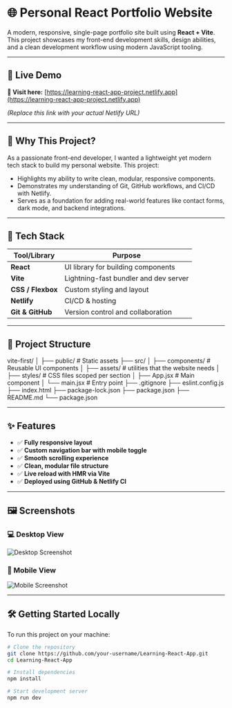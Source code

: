 # 🌐 Personal React Portfolio Website

A modern, responsive, single-page portfolio site built using **React + Vite**. This project showcases my front-end development skills, design abilities, and a clean development workflow using modern JavaScript tooling.

---

## 🚀 Live Demo

**🔗 Visit here:** [https://learning-react-app-project.netlify.app](https://learning-react-app-project.netlify.app)

*(Replace this link with your actual Netlify URL)*

---

## 🧠 Why This Project?

As a passionate front-end developer, I wanted a lightweight yet modern tech stack to build my personal website. This project:
- Highlights my ability to write clean, modular, responsive components.
- Demonstrates my understanding of Git, GitHub workflows, and CI/CD with Netlify.
- Serves as a foundation for adding real-world features like contact forms, dark mode, and backend integrations.

---

## 🔧 Tech Stack

| Tool/Library      | Purpose                              |
|------------------|--------------------------------------|
| **React**         | UI library for building components   |
| **Vite**          | Lightning-fast bundler and dev server|
| **CSS / Flexbox** | Custom styling and layout            |
| **Netlify**       | CI/CD & hosting                      |
| **Git & GitHub**  | Version control and collaboration    |

---

## 📁 Project Structure

vite-first/
│
├── public/ # Static assets
├── src/
│ ├── components/ # Reusable UI components
│ ├── assets/ # utilities that the website needs
│ ├── styles/ # CSS files scoped per section
│ ├── App.jsx # Main component
│ └── main.jsx # Entry point
├── .gitignore
├── eslint.config.js
├── index.html
├── package-lock.json
├── package.json
├── README.md
└── package.json


---

## ✨ Features

- ✅ **Fully responsive layout**
- ✅ **Custom navigation bar with mobile toggle**
- ✅ **Smooth scrolling experience**
- ✅ **Clean, modular file structure**
- ✅ **Live reload with HMR via Vite**
- ✅ **Deployed using GitHub & Netlify CI**

---

## 🖼️ Screenshots

### 💻 Desktop View
![Desktop Screenshot](./public/screenshots/desktop.png)

### 📱 Mobile View
![Mobile Screenshot](./public/screenshots/mobile.png)

---

## 🛠️ Getting Started Locally

To run this project on your machine:

```bash
# Clone the repository
git clone https://github.com/your-username/Learning-React-App.git
cd Learning-React-App

# Install dependencies
npm install

# Start development server
npm run dev
